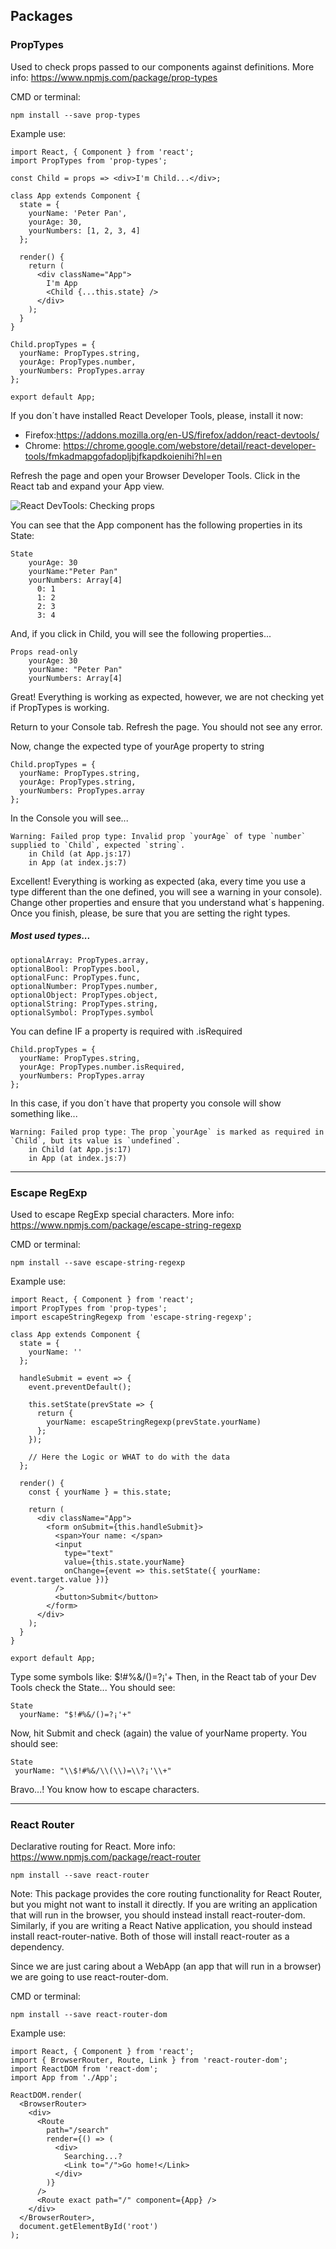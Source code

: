## Packages

### PropTypes

Used to check props passed to our components against definitions.
More info: https://www.npmjs.com/package/prop-types

CMD or terminal:

```
npm install --save prop-types
```

Example use:

```
import React, { Component } from 'react';
import PropTypes from 'prop-types';

const Child = props => <div>I'm Child...</div>;

class App extends Component {
  state = {
    yourName: 'Peter Pan',
    yourAge: 30,
    yourNumbers: [1, 2, 3, 4]
  };

  render() {
    return (
      <div className="App">
        I'm App
        <Child {...this.state} />
      </div>
    );
  }
}

Child.propTypes = {
  yourName: PropTypes.string,
  yourAge: PropTypes.number,
  yourNumbers: PropTypes.array
};

export default App;
```

If you don´t have installed React Developer Tools, please, install it now:

* Firefox:https://addons.mozilla.org/en-US/firefox/addon/react-devtools/
* Chrome: https://chrome.google.com/webstore/detail/react-developer-tools/fmkadmapgofadopljbjfkapdkoienihi?hl=en

Refresh the page and open your Browser Developer Tools.
Click in the React tab and expand your App view.

![React DevTools: Checking props](/images/react-devTools-propTypes.png)

You can see that the App component has the following properties in its State:

```
State
    yourAge: 30
    yourName:"Peter Pan"
    yourNumbers: Array[4]
      0: 1
      1: 2
      2: 3
      3: 4
```

And, if you click in Child, you will see the following properties...

```
Props read-only
    yourAge: 30
    yourName: "Peter Pan"
    yourNumbers: Array[4]
```

Great! Everything is working as expected, however, we are not checking yet if PropTypes is working.

Return to your Console tab.
Refresh the page. You should not see any error.

Now, change the expected type of yourAge property to string

```
Child.propTypes = {
  yourName: PropTypes.string,
  yourAge: PropTypes.string,
  yourNumbers: PropTypes.array
};
```

In the Console you will see...

```
Warning: Failed prop type: Invalid prop `yourAge` of type `number` supplied to `Child`, expected `string`.
    in Child (at App.js:17)
    in App (at index.js:7)
```

Excellent! Everything is working as expected (aka, every time you use a type different than the one defined, you will see a warning in your console). Change other properties and ensure that you understand what´s happening. Once you finish, please, be sure that you are setting the right types.

##### Most used types...

```
optionalArray: PropTypes.array,
optionalBool: PropTypes.bool,
optionalFunc: PropTypes.func,
optionalNumber: PropTypes.number,
optionalObject: PropTypes.object,
optionalString: PropTypes.string,
optionalSymbol: PropTypes.symbol
```

You can define IF a property is required with .isRequired

```
Child.propTypes = {
  yourName: PropTypes.string,
  yourAge: PropTypes.number.isRequired,
  yourNumbers: PropTypes.array
};
```

In this case, if you don´t have that property you console will show something like...

```
Warning: Failed prop type: The prop `yourAge` is marked as required in `Child`, but its value is `undefined`.
    in Child (at App.js:17)
    in App (at index.js:7)
```

---

### Escape RegExp

Used to escape RegExp special characters.
More info: https://www.npmjs.com/package/escape-string-regexp

CMD or terminal:

```
npm install --save escape-string-regexp
```

Example use:

```
import React, { Component } from 'react';
import PropTypes from 'prop-types';
import escapeStringRegexp from 'escape-string-regexp';

class App extends Component {
  state = {
    yourName: ''
  };

  handleSubmit = event => {
    event.preventDefault();

    this.setState(prevState => {
      return {
        yourName: escapeStringRegexp(prevState.yourName)
      };
    });

    // Here the Logic or WHAT to do with the data
  };

  render() {
    const { yourName } = this.state;

    return (
      <div className="App">
        <form onSubmit={this.handleSubmit}>
          <span>Your name: </span>
          <input
            type="text"
            value={this.state.yourName}
            onChange={event => this.setState({ yourName: event.target.value })}
          />
          <button>Submit</button>
        </form>
      </div>
    );
  }
}

export default App;
```

Type some symbols like: $!#%&/()=?¡'+
Then, in the React tab of your Dev Tools check the State... You should see:

```
State
  yourName: "$!#%&/()=?¡'+"
```

Now, hit Submit and check (again) the value of yourName property.
You should see:

```
State
 yourName: "\\$!#%&/\\(\\)=\\?¡'\\+"
```

Bravo...! You know how to escape characters.

---

### React Router

Declarative routing for React.
More info: https://www.npmjs.com/package/react-router

```
npm install --save react-router
```

Note: This package provides the core routing functionality for React Router, but you might not want to install it directly. If you are writing an application that will run in the browser, you should instead install react-router-dom. Similarly, if you are writing a React Native application, you should instead install react-router-native. Both of those will install react-router as a dependency.

Since we are just caring about a WebApp (an app that will run in a browser) we are going to use react-router-dom.

CMD or terminal:

```
npm install --save react-router-dom
```

Example use:

```
import React, { Component } from 'react';
import { BrowserRouter, Route, Link } from 'react-router-dom';
import ReactDOM from 'react-dom';
import App from './App';

ReactDOM.render(
  <BrowserRouter>
    <div>
      <Route
        path="/search"
        render={() => (
          <div>
            Searching...?
            <Link to="/">Go home!</Link>
          </div>
        )}
      />
      <Route exact path="/" component={App} />
    </div>
  </BrowserRouter>,
  document.getElementById('root')
);
```
